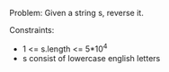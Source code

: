 Problem: Given a string s, reverse it.

Constraints:
* 1 <= s.length <= 5*10<sup>4</sup>
* s consist of lowercase english letters
